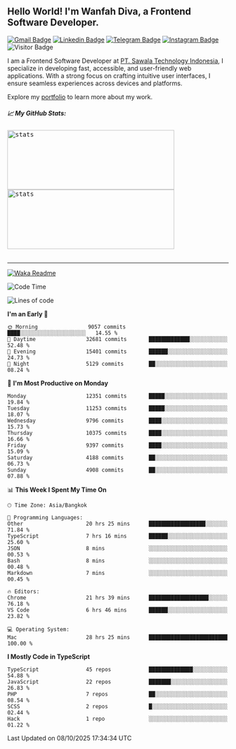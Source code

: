 ## Hello World! I'm Wanfah Diva, a Frontend Software Developer.

[![Gmail Badge](https://img.shields.io/badge/-Gmail-white?style=plastic&logo=Gmail&link=mailto:aditputrafirmansyah@gmail.com)](mailto:wanfahdivaa@gmail.com)
[![Linkedin Badge](https://img.shields.io/badge/-LinkedIn-blue?style=plastic&logo=Linkedin&link=https://www.linkedin.com/in/aditputrafirmansyah/)](https://www.linkedin.com/in/wanfahdiva/)
[![Telegram Badge](https://img.shields.io/badge/-Telegram-blue?style=plastic&logo=telegram&link=https://t.me/Adithya_13)](https://t.me/wanfahdiva)
[![Instagram Badge](https://img.shields.io/badge/-Instagram-white?style=plastic&logo=instagram&link=https://www.instagram.com/adithya_firmansyahputra/)](https://www.instagram.com/wnfhdva/)
![Visitor Badge](https://visitor-badge.laobi.icu/badge?page_id=wanfahdiva.wanfahdiva)

<p>
I am a Frontend Software Developer at <a href="https://sawala.tech" target="_blank">PT. Sawala Technology Indonesia</a>, I specialize in developing fast, accessible, and user-friendly web applications. With a strong focus on crafting intuitive user interfaces, I ensure seamless experiences across devices and platforms.

Explore my <a href="http://wanfahdiva-com.vercel.app/" target="_blank">portfolio</a> to learn more about my work.
</p>

<h5 align="left">
  
📈 **My GitHub Stats:**

</h5>

<div align="left">
<kbd>
  <img height="135em" width="380em" alt="stats" src="https://github-readme-stats-salesp07.vercel.app/api?username=wanfahdiva&count_private=true&show_icons=true&theme=react&rank_icon=github&border_radius=10&hide_title=true"></kbd>
</kbd>
<kbd>
    <img height="135em" width="380em" alt="stats" src="https://github-readme-activity-graph.vercel.app/graph?username=wanfahdiva&theme=react&hide_title=true"></kbd>
</div>

<br />

---

[![Waka Readme](https://github.com/wanfahdiva/wanfahdiva/actions/workflows/waka.yml/badge.svg)](https://github.com/wanfahdiva/wanfahdiva/actions/workflows/waka.yml)

<!--START_SECTION:waka-->
![Code Time](http://img.shields.io/badge/Code%20Time-2%2C600%20hrs%2011%20mins-blue)

![Lines of code](https://img.shields.io/badge/From%20Hello%20World%20I%27ve%20Written-22.7%20million%20lines%20of%20code-blue)

**I'm an Early 🐤** 

```text
🌞 Morning                9057 commits        ████░░░░░░░░░░░░░░░░░░░░░   14.55 % 
🌆 Daytime                32681 commits       █████████████░░░░░░░░░░░░   52.48 % 
🌃 Evening                15401 commits       ██████░░░░░░░░░░░░░░░░░░░   24.73 % 
🌙 Night                  5129 commits        ██░░░░░░░░░░░░░░░░░░░░░░░   08.24 % 
```
📅 **I'm Most Productive on Monday** 

```text
Monday                   12351 commits       █████░░░░░░░░░░░░░░░░░░░░   19.84 % 
Tuesday                  11253 commits       █████░░░░░░░░░░░░░░░░░░░░   18.07 % 
Wednesday                9796 commits        ████░░░░░░░░░░░░░░░░░░░░░   15.73 % 
Thursday                 10375 commits       ████░░░░░░░░░░░░░░░░░░░░░   16.66 % 
Friday                   9397 commits        ████░░░░░░░░░░░░░░░░░░░░░   15.09 % 
Saturday                 4188 commits        ██░░░░░░░░░░░░░░░░░░░░░░░   06.73 % 
Sunday                   4908 commits        ██░░░░░░░░░░░░░░░░░░░░░░░   07.88 % 
```


📊 **This Week I Spent My Time On** 

```text
🕑︎ Time Zone: Asia/Bangkok

💬 Programming Languages: 
Other                    20 hrs 25 mins      ██████████████████░░░░░░░   71.84 % 
TypeScript               7 hrs 16 mins       ██████░░░░░░░░░░░░░░░░░░░   25.60 % 
JSON                     8 mins              ░░░░░░░░░░░░░░░░░░░░░░░░░   00.53 % 
Bash                     8 mins              ░░░░░░░░░░░░░░░░░░░░░░░░░   00.48 % 
Markdown                 7 mins              ░░░░░░░░░░░░░░░░░░░░░░░░░   00.45 % 

🔥 Editors: 
Chrome                   21 hrs 39 mins      ███████████████████░░░░░░   76.18 % 
VS Code                  6 hrs 46 mins       ██████░░░░░░░░░░░░░░░░░░░   23.82 % 

💻 Operating System: 
Mac                      28 hrs 25 mins      █████████████████████████   100.00 % 
```

**I Mostly Code in TypeScript** 

```text
TypeScript               45 repos            ██████████████░░░░░░░░░░░   54.88 % 
JavaScript               22 repos            ███████░░░░░░░░░░░░░░░░░░   26.83 % 
PHP                      7 repos             ██░░░░░░░░░░░░░░░░░░░░░░░   08.54 % 
SCSS                     2 repos             █░░░░░░░░░░░░░░░░░░░░░░░░   02.44 % 
Hack                     1 repo              ░░░░░░░░░░░░░░░░░░░░░░░░░   01.22 % 
```




 Last Updated on 08/10/2025 17:34:34 UTC
<!--END_SECTION:waka-->
